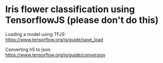 # Iris flower classification using TensorflowJS (please don't do this)

Loading a model using TFJS: <br>
https://www.tensorflow.org/js/guide/save_load

Converting h5 to json: <br>
https://www.tensorflow.org/js/guide/conversion
